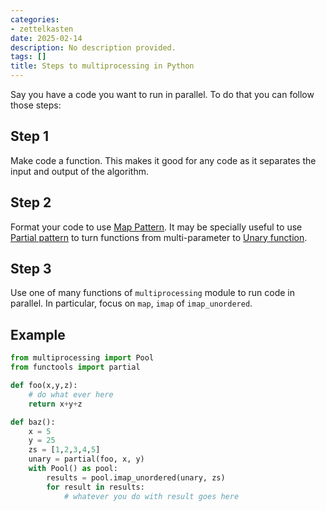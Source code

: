 ```yaml
---
categories:
- zettelkasten
date: 2025-02-14
description: No description provided.
tags: []
title: Steps to multiprocessing in Python
---
```


Say you have a code you want to run in parallel. To do that you can follow those steps:

## Step 1

Make code a function. This makes it good for any code as it separates the input and output of the algorithm.

## Step 2

Format your code to use [Map Pattern](Map%20Pattern.md). It may be specially useful to use [Partial pattern](Partial%20pattern.md) to turn functions from multi-parameter to [Unary function](Unary%20function.md). 

## Step 3

Use one of many functions of `multiprocessing` module to run code in parallel. In particular, focus on `map`, `imap` of `imap_unordered`.

## Example

```python
from multiprocessing import Pool
from functools import partial

def foo(x,y,z):
	# do what ever here 
	return x+y+z

def baz():
	x = 5
	y = 25
	zs = [1,2,3,4,5]
	unary = partial(foo, x, y)
	with Pool() as pool:
		results = pool.imap_unordered(unary, zs)
		for result in results:
			# whatever you do with result goes here
```
